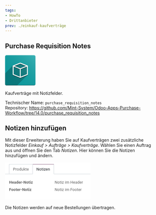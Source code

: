 ```yaml
---
tags:
- HowTo
- Drittanbieter
prev: ./einkauf-kaufverträge
---
```

## Purchase Requisition Notes
![icon_oms_box](assets/icon_oms_box.png)

Kaufverträge mit Notizfelder.

Technischer Name: `purchase_requisition_notes`\
Repository: <https://github.com/Mint-System/Odoo-Apps-Purchase-Workflow/tree/14.0/purchase_requisition_notes>

## Notizen hinzufügen

Mit dieser Erweiterung haben Sie auf Kaufverträgen zwei zusätzliche Notizfelder *Einkauf > Aufträge > Kaufverträge*. Wählen Sie einen Auftrag aus und öffnen Sie den Tab *Notizen*. Hier können Sie die Notizen hinzufügen und ändern.

![](assets/Purchase%20Requistion%20Notes.png)

Die Notizen werden auf neue Bestellungen übertragen.